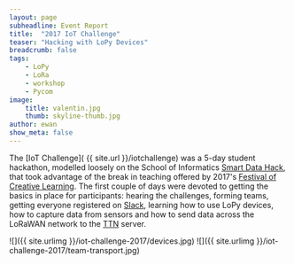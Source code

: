 ```yaml
---
layout: page
subheadline: Event Report
title:  "2017 IoT Challenge"
teaser: "Hacking with LoPy Devices"
breadcrumb: false
tags:
    - LoPy
    - LoRa
    - workshop
    - Pycom
image:
    title: valentin.jpg
    thumb: skyline-thumb.jpg
author: ewan
show_meta: false
---
```

The [IoT Challenge]( {{ site.url }}/iotchallenge) was a 5-day student hackathon, modelled loosely on the School of Informatics [Smart Data Hack](http://smartdatahack.org), that took advantage of the break in teaching offered by 2017's [Festival of Creative Learning](http://www.festivalofcreativelearning.ed.ac.uk). The first couple of days were devoted to getting the basics in place for participants: hearing the challenges, forming teams, getting everyone registered on [Slack](https://slack.com), learning how to use LoPy devices, how to capture data from sensors and how to send data across the LoRaWAN network to the [TTN](https://www.thethingsnetwork.org) server.

![]({{ site.urlimg }}/iot-challenge-2017/devices.jpg)
![]({{ site.urlimg }}/iot-challenge-2017/team-transport.jpg)



